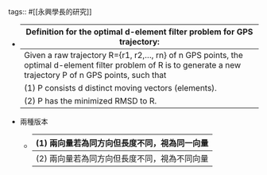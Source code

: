 tags:: #[[永興學長的研究]]

- |Definition for the optimal d-element filter problem for GPS trajectory:|
  |--|
  |Given a raw trajectory R={r1, r2,…, rn} of n GPS points, the optimal d-element filter problem of R is to generate a new trajectory P of n GPS points, such that|
  |(1)	P consists d distinct moving vectors (elements).|
  |(2)	P has the minimized RMSD to R.|
- 兩種版本
	- |(1)	兩向量若為同方向但長度不同，視為同一向量|
	  |--|
	  |(2)	兩向量若為同方向但長度不同，視為不同向量|